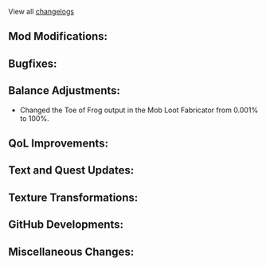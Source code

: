 
View all [changelogs](https://github.com/Divine-Journey-2/Divine-Journey-2/tree/main/changelog)

## Mod Modifications:



## Bugfixes:



## Balance Adjustments:

- Changed the Toe of Frog output in the Mob Loot Fabricator from 0.001% to 100%.

## QoL Improvements:



## Text and Quest Updates:



## Texture Transformations:



## GitHub Developments:



## Miscellaneous Changes:
